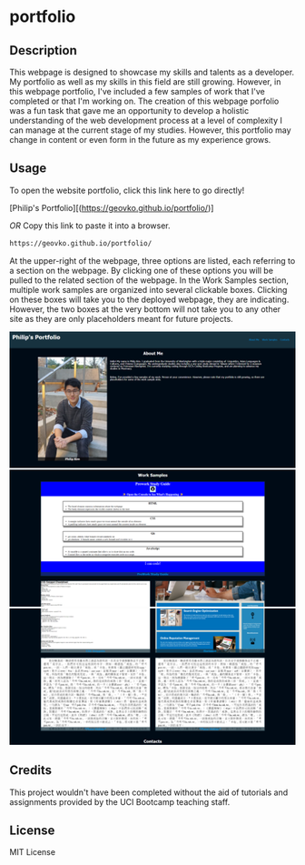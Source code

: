 # portfolio

## Description

This webpage is designed to showcase my skills and talents as a developer. My portfolio as well as my skills in this field are still growing. However, in this webpage portfolio, I've included a few samples of work that I've completed or that I'm working on. The creation of this webpage porfolio was a fun task that gave me an opportunity to develop a holistic understanding of the web development process at a level of complexity I can manage at the current stage of my studies. However, this portfolio may change in content or even form in the future as my experience grows.

## Usage

To open the website portfolio, click this link here to go directly!

[Philip's Portfolio][(https://geovko.github.io/portfolio/)]

*OR* Copy this link to paste it into a browser.
  ```md
https://geovko.github.io/portfolio/
  ```

At the upper-right of the webpage, three options are listed, each referring to a section on the webpage. By clicking one of these options you will be pulled to the related section of the webpage. In the Work Samples section, multiple work samples are organized into several clickable boxes. Clicking on these boxes will take you to the deployed webpage, they are indicating. However, the two boxes at the very bottom will not take you to any other site as they are only placeholders meant for future projects.

![Portfolio, screenshot one of three](assets/images/portfolio.1.png)
![Portfolio, screenshot two of three](assets/images/portfolio.2.png)
![Portfolio, screenshot three of three](assets/images/portfolio.3.png)


## Credits

This project wouldn't have been completed without the aid of tutorials and assignments provided by the UCI Bootcamp teaching staff.

## License

MIT License
